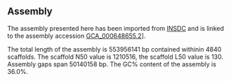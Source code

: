 **Assembly**
--------

The assembly presented here has been imported from [INSDC](http://www.insdc.org) and is linked to the assembly accession [GCA\_000648655.2](http://www.ebi.ac.uk/ena/data/view/GCA_000648655.2)].

The total length of the assembly is 553956141 bp contained withinin 4840 scaffolds.
The scaffold N50 value is 1210516, the scaffold L50 value is 130.
Assembly gaps span 50140158 bp. The GC% content of the assembly is 36.0%.
